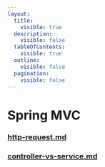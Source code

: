 ```yaml
---
layout:
  title:
    visible: true
  description:
    visible: false
  tableOfContents:
    visible: true
  outline:
    visible: false
  pagination:
    visible: false
---
```


# Spring MVC

### [http-request.md](http-request.md "mention")

### [controller-vs-service.md](controller-vs-service.md "mention")
